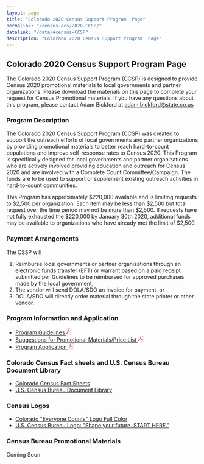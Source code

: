 ```yaml
---
layout: page
title: "Colorado 2020 Census Support Program  Page"
permalink: "/census-acs/2020-CCSP/"
datalink: "/data/#census-CCSP"
description: "Colorado 2020 Census Support Program  Page"
---
```


 ## Colorado 2020 Census Support Program  Page
 
 The Colorado 2020 Census Support Program (CCSP) is  designed to provide Census 2020 promotional materials to local governments and partner organizations. 
 Please download the materials on this page to complete your request for Census Promotional  materials. 
 If you have any questions about this program, please contact Adam Bickford at [adam.bickford@state.co.us](maito:adam.bickford@state.co.us)
 
 ### Program Description
 
 The Colorado 2020 Census Support Program (CCSP) was created to support the outreach efforts of local governments and partner organizations by providing promotional materials to better reach hard-to-count 
populations and improve self-response rates to Census 2020.  This Program is specifically designed for local governments and partner organizations who are actively involved providing education and outreach for Census 2020 and are involved with a Complete Count Committee/Campaign.  The funds are to be used to support or supplement existing outreach activities in hard-to-count communities.  

This Program has approximately $220,000 available and is limiting requests to $2,500 per organization.  Each item may be less than $2,500 but total request over the time period may not be more than $2,500.  If requests have not fully exhausted the $220,000 by January 30th 2020, additional funds may be available to organizations who have already met the limit of $2,500. 

 
 ### Payment Arrangements
 The CSSP will 
 1. Reimburse local governments or partner organizations  through an electronic funds transfer (EFT) or warrant based on a paid receipt submitted per Guidelines to be reimbursed for approved purchases made by the local government,
 2. The vendor will send DOLA/SDO an invoice for payment, or
 3. DOLA/SDO will directly order material through the state printer or other vendor.

 
 
 ### Program Information and Application
- [Program Guidelines ![pdf](/images/page_white_acrobat.png 'download pdf file')]()
- [Suggestions for Promotional Materials/Price List ![pdf](/images/page_white_acrobat.png 'download pdf file')]()
- [Program Application ![pdf](/images/page_white_acrobat.png 'download pdf file')]()

### Colorado Census Fact sheets and U.S. Census Bureau Document Library
- [Colorado Census Fact Sheets](https://demography.dola.colorado.gov/census-acs/2020-factsheets/)
- [U.S. Census Bureau Document Library](https://drive.google.com/open?id=1tgRUS4F0BS1Cl4Thmy8SQioG0e2eV7fy)
### Census Logos
- [Colorado "Everyone Counts" Logo Full Color]()
- [U.S. Census Bureau Logo: "Shape your future. START HERE."]()
 
 
### Census Bureau Promotional Materials
 Coming Soon